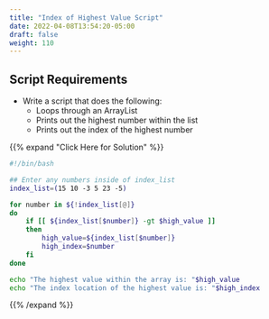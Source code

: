 ```yaml
---
title: "Index of Highest Value Script"
date: 2022-04-08T13:54:20-05:00
draft: false
weight: 110
---
```


## Script Requirements

- Write a script that does the following:
  - Loops through an ArrayList
  - Prints out the highest number within the list
  - Prints out the index of the highest number

{{% expand "Click Here for Solution" %}}
```bash
#!/bin/bash

## Enter any numbers inside of index_list
index_list=(15 10 -3 5 23 -5)

for number in ${!index_list[@]}
do
	if [[ ${index_list[$number]} -gt $high_value ]]
	then
		high_value=${index_list[$number]}
		high_index=$number
	fi
done

echo "The highest value within the array is: "$high_value
echo "The index location of the highest value is: "$high_index
```
{{% /expand %}}